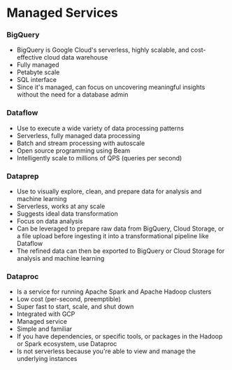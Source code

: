# Managed Services

### BigQuery
* BigQuery is Google Cloud's serverless, highly scalable, and cost-effective cloud data warehouse
* Fully managed
* Petabyte scale
* SQL interface
* Since it's managed, can focus on uncovering meaningful insights without the need for a database admin

### Dataflow
* Use to execute a wide variety of data processing patterns
* Serverless, fully managed data processing
* Batch and stream processing with autoscale
* Open source programming using Beam
* Intelligently scale to millions of QPS (queries per second)

### Dataprep
* Use to visually explore, clean, and prepare data for analysis and machine learning
* Serverless, works at any scale
* Suggests ideal data transformation
* Focus on data analysis
* Can be leveraged to prepare raw data from BigQuery, Cloud Storage, or a file upload before ingesting it into a transformational pipeline like Dataflow
* The refined data can then be exported to BigQuery or Cloud Storage for analysis and machine learning

### Dataproc
* Is a service for running Apache Spark and Apache Hadoop clusters
* Low cost (per-second, preemptible)
* Super fast to start, scale, and shut down
* Integrated with GCP
* Managed service
* Simple and familiar
* If you have dependencies, or specific tools, or packages in the Hadoop or Spark ecosystem, use Dataproc
* Is not serverless because you're able to view and manage the underlying instances

